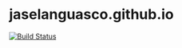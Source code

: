 # jaselanguasco.github.io

[![Build Status](https://travis-ci.com/jase-languasco/jaselanguasco.github.io.svg?branch=master)](https://travis-ci.com/jase-languasco/jaselanguasco.github.io)
